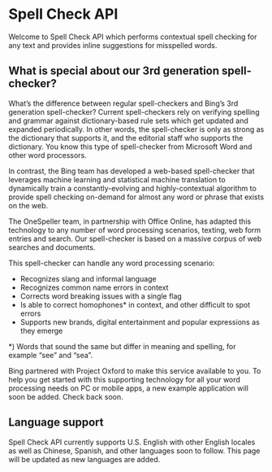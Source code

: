 <!-- 
NavPath: Spell Check API
LinkLabel: Overview
Url: SpellCheckAPI/documentation
Weight: 100
-->
# Spell Check API

Welcome to Spell Check API which performs contextual spell checking for any text and provides inline suggestions for misspelled words. 

## What is special about our 3rd generation spell-checker?

What’s the difference between regular spell-checkers and Bing’s 3rd generation spell-checker? Current spell-checkers rely on verifying spelling and grammar against dictionary-based rule sets which get updated and expanded periodically. In other words, the spell-checker is only as strong as the dictionary that supports it, and the editorial staff who supports the dictionary. You know this type of spell-checker from Microsoft Word and other word processors.

In contrast, the Bing team has developed a web-based spell-checker that leverages machine learning and statistical machine translation to dynamically train a constantly-evolving and highly-contextual algorithm to provide spell checking on-demand for almost any word or phrase that exists on the web. 

The OneSpeller team, in partnership with Office Online, has adapted this technology to any number of word processing scenarios, texting, web form entries and search. Our spell-checker is based on a massive corpus of web searches and documents.

This spell-checker can handle any word processing scenario: 
* 	Recognizes slang and informal language
* 	Recognizes common name errors in context
* 	Corrects word breaking issues with a single flag
* 	Is able to correct homophones* in context, and other difficult to spot errors
* 	Supports new brands, digital entertainment and popular expressions as they emerge

*) Words that sound the same but differ in meaning and spelling, for example “see” and “sea”.
 
Bing partnered with Project Oxford to make this service available to you. To help you get started with this supporting technology for all your word processing needs on PC or mobile apps, a new example application will soon be added. Check back soon.

## Language support
Spell Check API currently supports U.S. English with other English locales as well as Chinese, Spanish, and other languages soon to follow. This page will be updated as new languages are added.
